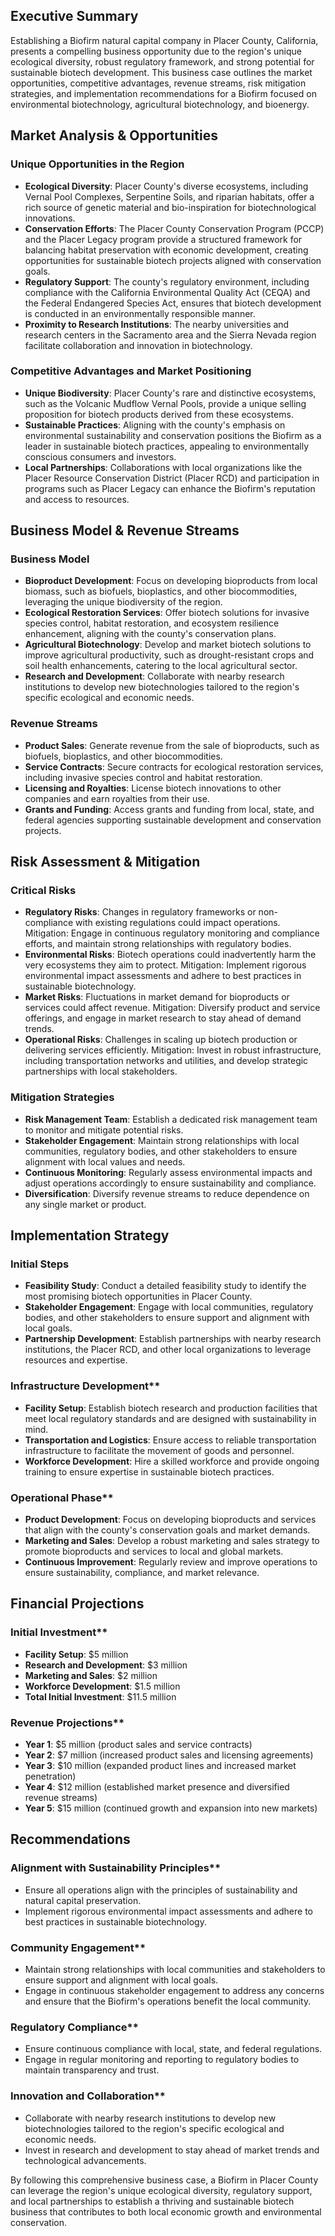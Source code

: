 ## Executive Summary

Establishing a Biofirm natural capital company in Placer County, California, presents a compelling business opportunity due to the region's unique ecological diversity, robust regulatory framework, and strong potential for sustainable biotech development. This business case outlines the market opportunities, competitive advantages, revenue streams, risk mitigation strategies, and implementation recommendations for a Biofirm focused on environmental biotechnology, agricultural biotechnology, and bioenergy.

## Market Analysis & Opportunities

### Unique Opportunities in the Region

- **Ecological Diversity**: Placer County's diverse ecosystems, including Vernal Pool Complexes, Serpentine Soils, and riparian habitats, offer a rich source of genetic material and bio-inspiration for biotechnological innovations.
- **Conservation Efforts**: The Placer County Conservation Program (PCCP) and the Placer Legacy program provide a structured framework for balancing habitat preservation with economic development, creating opportunities for sustainable biotech projects aligned with conservation goals.
- **Regulatory Support**: The county's regulatory environment, including compliance with the California Environmental Quality Act (CEQA) and the Federal Endangered Species Act, ensures that biotech development is conducted in an environmentally responsible manner.
- **Proximity to Research Institutions**: The nearby universities and research centers in the Sacramento area and the Sierra Nevada region facilitate collaboration and innovation in biotechnology.

### Competitive Advantages and Market Positioning

- **Unique Biodiversity**: Placer County's rare and distinctive ecosystems, such as the Volcanic Mudflow Vernal Pools, provide a unique selling proposition for biotech products derived from these ecosystems.
- **Sustainable Practices**: Aligning with the county's emphasis on environmental sustainability and conservation positions the Biofirm as a leader in sustainable biotech practices, appealing to environmentally conscious consumers and investors.
- **Local Partnerships**: Collaborations with local organizations like the Placer Resource Conservation District (Placer RCD) and participation in programs such as Placer Legacy can enhance the Biofirm's reputation and access to resources.

## Business Model & Revenue Streams

### Business Model

- **Bioproduct Development**: Focus on developing bioproducts from local biomass, such as biofuels, bioplastics, and other biocommodities, leveraging the unique biodiversity of the region.
- **Ecological Restoration Services**: Offer biotech solutions for invasive species control, habitat restoration, and ecosystem resilience enhancement, aligning with the county's conservation plans.
- **Agricultural Biotechnology**: Develop and market biotech solutions to improve agricultural productivity, such as drought-resistant crops and soil health enhancements, catering to the local agricultural sector.
- **Research and Development**: Collaborate with nearby research institutions to develop new biotechnologies tailored to the region's specific ecological and economic needs.

### Revenue Streams

- **Product Sales**: Generate revenue from the sale of bioproducts, such as biofuels, bioplastics, and other biocommodities.
- **Service Contracts**: Secure contracts for ecological restoration services, including invasive species control and habitat restoration.
- **Licensing and Royalties**: License biotech innovations to other companies and earn royalties from their use.
- **Grants and Funding**: Access grants and funding from local, state, and federal agencies supporting sustainable development and conservation projects.

## Risk Assessment & Mitigation

### Critical Risks

- **Regulatory Risks**: Changes in regulatory frameworks or non-compliance with existing regulations could impact operations. Mitigation: Engage in continuous regulatory monitoring and compliance efforts, and maintain strong relationships with regulatory bodies.
- **Environmental Risks**: Biotech operations could inadvertently harm the very ecosystems they aim to protect. Mitigation: Implement rigorous environmental impact assessments and adhere to best practices in sustainable biotechnology.
- **Market Risks**: Fluctuations in market demand for bioproducts or services could affect revenue. Mitigation: Diversify product and service offerings, and engage in market research to stay ahead of demand trends.
- **Operational Risks**: Challenges in scaling up biotech production or delivering services efficiently. Mitigation: Invest in robust infrastructure, including transportation networks and utilities, and develop strategic partnerships with local stakeholders.

### Mitigation Strategies

- **Risk Management Team**: Establish a dedicated risk management team to monitor and mitigate potential risks.
- **Stakeholder Engagement**: Maintain strong relationships with local communities, regulatory bodies, and other stakeholders to ensure alignment with local values and needs.
- **Continuous Monitoring**: Regularly assess environmental impacts and adjust operations accordingly to ensure sustainability and compliance.
- **Diversification**: Diversify revenue streams to reduce dependence on any single market or product.

## Implementation Strategy

### Initial Steps

- **Feasibility Study**: Conduct a detailed feasibility study to identify the most promising biotech opportunities in Placer County.
- **Stakeholder Engagement**: Engage with local communities, regulatory bodies, and other stakeholders to ensure support and alignment with local goals.
- **Partnership Development**: Establish partnerships with nearby research institutions, the Placer RCD, and other local organizations to leverage resources and expertise.

### Infrastructure Development**

- **Facility Setup**: Establish biotech research and production facilities that meet local regulatory standards and are designed with sustainability in mind.
- **Transportation and Logistics**: Ensure access to reliable transportation infrastructure to facilitate the movement of goods and personnel.
- **Workforce Development**: Hire a skilled workforce and provide ongoing training to ensure expertise in sustainable biotech practices.

### Operational Phase**

- **Product Development**: Focus on developing bioproducts and services that align with the county's conservation goals and market demands.
- **Marketing and Sales**: Develop a robust marketing and sales strategy to promote bioproducts and services to local and global markets.
- **Continuous Improvement**: Regularly review and improve operations to ensure sustainability, compliance, and market relevance.

## Financial Projections

### Initial Investment**

- **Facility Setup**: $5 million
- **Research and Development**: $3 million
- **Marketing and Sales**: $2 million
- **Workforce Development**: $1.5 million
- **Total Initial Investment**: $11.5 million

### Revenue Projections**

- **Year 1**: $5 million (product sales and service contracts)
- **Year 2**: $7 million (increased product sales and licensing agreements)
- **Year 3**: $10 million (expanded product lines and increased market penetration)
- **Year 4**: $12 million (established market presence and diversified revenue streams)
- **Year 5**: $15 million (continued growth and expansion into new markets)

## Recommendations

### Alignment with Sustainability Principles**

- Ensure all operations align with the principles of sustainability and natural capital preservation.
- Implement rigorous environmental impact assessments and adhere to best practices in sustainable biotechnology.

### Community Engagement**

- Maintain strong relationships with local communities and stakeholders to ensure support and alignment with local goals.
- Engage in continuous stakeholder engagement to address any concerns and ensure that the Biofirm's operations benefit the local community.

### Regulatory Compliance**

- Ensure continuous compliance with local, state, and federal regulations.
- Engage in regular monitoring and reporting to regulatory bodies to maintain transparency and trust.

### Innovation and Collaboration**

- Collaborate with nearby research institutions to develop new biotechnologies tailored to the region's specific ecological and economic needs.
- Invest in research and development to stay ahead of market trends and technological advancements.

By following this comprehensive business case, a Biofirm in Placer County can leverage the region's unique ecological diversity, regulatory support, and local partnerships to establish a thriving and sustainable biotech business that contributes to both local economic growth and environmental conservation.